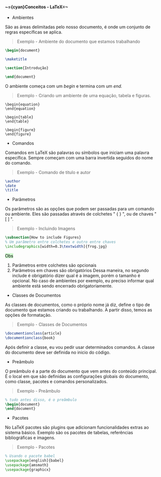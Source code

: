 
#### ~={cyan}Conceitos - LaTeX=~

-  Ambientes

São as áreas delimitadas pelo nosso documento, é onde um conjunto de regras específicas se aplica.

> Exemplo - Ambiente do documento que estamos trabalhando

```tex
\begin{document}

\maketitle

\section{Introdução}

\end{document}
```

O ambiente começa com um *begin* e termina com um *end.*

> Exemplo - Criando um ambiente de uma equação, tabela e figuras.

```Tex
\begin{equation}
\end{equation}

\begin{table}
\end{table}

\begin{figure}
\end{figure}
```

-  Comandos

Comandos em LaTeX são palavras ou símbolos que iniciam uma palavra específica. Sempre começam com uma barra invertida seguidos do nome do comando.

> Exemplo - Comando de titulo e autor

```tex
\author
\date
\title
```

-  Parâmetros

Os parâmetros são as opções que podem ser passadas para um comando ou ambiente. Eles são passadas através de colchetes " { } ", ou de chaves " \[ ] ".

> Exemplo - Incluindo Imagens

```tex
\subsection{How to include Figures}
% Um parâmetro entre colchetes e outro entre chaves
\includegraphics[width=0.3\textwidth]{frog.jpg}
```

<mark style="background: #BBFABBA6;">Obs</mark>

1. Parâmetros entre colchetes são opcionais
2. Parâmetros em chaves são obrigatórios
	Dessa maneira, no segundo include é obrigatório dizer qual é a imagem, porém o tamanho é opcional. No caso de ambientes por exemplo, eu preciso informar qual ambiente está sendo encerrado obrigatoriamente.


-  Classes de Documentos

As classes de documentos, como o próprio nome já diz, define o tipo de documento que estamos criando ou trabalhando. A partir disso, temos as opções de formatação.

> Exemplo - Classes de Documentos

```tex
\documentionclass{article}
\documentionclass{book}
```

Após definir a classe, eu vou pedir usar determinados comandos. A classe do documento deve ser definida no inicio do código.

-  Preâmbulo

O preâmbulo é a parte do documento que vem antes do conteúdo principal. É o local em que são definidas as configurações globais do documento, como classe, pacotes e comandos personalizados.

> Exemplo - Preâmbulo

```tex
% tudo antes disso, é o preâmbulo
\begin{document}
\end{document}
```

-  Pacotes

No LaTeX pacotes são plugins que adicionam funcionalidades extras ao sistema básico. Exemplo são os pacotes de tabelas, referências bibliográficas e imagens. 

> Exemplo - Pacotes

```tex
% Usando o pacote babel
\usepackage[english]{babel}
\usepackage{amsmath}
\usepackage{graphicx}
```


